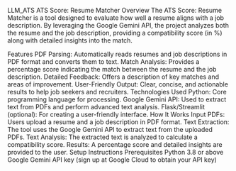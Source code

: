 LLM_ATS
ATS Score: Resume Matcher Overview The ATS Score: Resume Matcher is a tool designed to evaluate how well a resume aligns with a job description. By leveraging the Google Gemini API, the project analyzes both the resume and the job description, providing a compatibility score (in %) along with detailed insights into the match.

Features PDF Parsing: Automatically reads resumes and job descriptions in PDF format and converts them to text. Match Analysis: Provides a percentage score indicating the match between the resume and the job description. Detailed Feedback: Offers a description of key matches and areas of improvement. User-Friendly Output: Clear, concise, and actionable results to help job seekers and recruiters. Technologies Used Python: Core programming language for processing. Google Gemini API: Used to extract text from PDFs and perform advanced text analysis. Flask/Streamlit (optional): For creating a user-friendly interface. How It Works Input PDFs: Users upload a resume and a job description in PDF format. Text Extraction: The tool uses the Google Gemini API to extract text from the uploaded PDFs. Text Analysis: The extracted text is analyzed to calculate a compatibility score. Results: A percentage score and detailed insights are provided to the user. Setup Instructions Prerequisites Python 3.8 or above Google Gemini API key (sign up at Google Cloud to obtain your API key)